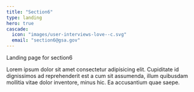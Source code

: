 ```yaml
---
title: "Section6"
type: landing
hero: true
cascade:
  icon: "images/user-interviews-love--c.svg"
  email: "section6@gsa.gov"
---
```


Landing page for section6

Lorem ipsum dolor sit amet consectetur adipisicing elit. Cupiditate id dignissimos ad reprehenderit est a cum sit assumenda, illum quibusdam mollitia vitae dolor inventore, minus hic. Ea accusantium quae saepe.
